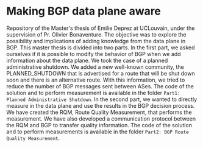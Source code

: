 # Making BGP data plane aware
Repository of the Master's thesis of Emilie Deprez at UCLouvain, under the supervision of Pr. Olivier Bonaventure. The objective was to explore the possibility and implications of adding knowledge from the data plane in BGP. This master thesis is divided into two parts. In the first part, we asked ourselves if it is possible to modify the behavior of BGP when we add information about the data plane. We took the case of a planned administrative shutdown. We added a new well-known community, the PLANNED_SHUTDOWN that is advertised for a route that will be shut down soon and there is an alternative route. With this information, we tried to reduce the number of BGP messages sent between ASes. The code of the solution and to perform measurement is available in the folder `Part1: Planned Administrative Shutdown`. In the second part, we wanted to directly measure in the data plane and use the results in the BGP decision process. We have created the RQM, Route Quality Measurement, that performs the measurement. We have also developed a communication protocol between the RQM and BGP to transfer quality information. The code of the solution and to perform measurements is available in the folder `Part2: BGP Route Quality Measurement`.

